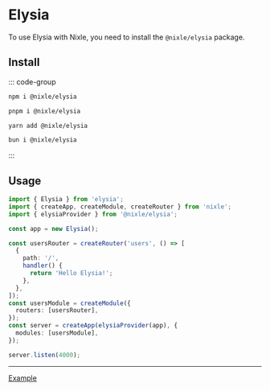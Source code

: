 # Elysia

To use Elysia with Nixle, you need to install the `@nixle/elysia` package.

## Install

::: code-group

```sh [npm]
npm i @nixle/elysia
```

```sh [pnpm]
pnpm i @nixle/elysia
```

```sh [yarn]
yarn add @nixle/elysia
```

```sh [bun]
bun i @nixle/elysia
```

:::

## Usage

```ts
import { Elysia } from 'elysia';
import { createApp, createModule, createRouter } from 'nixle';
import { elysiaProvider } from '@nixle/elysia';

const app = new Elysia();

const usersRouter = createRouter('users', () => [
  {
    path: '/',
    handler() {
      return 'Hello Elysia!';
    },
  },
]);
const usersModule = createModule({
  routers: [usersRouter],
});
const server = createApp(elysiaProvider(app), {
  modules: [usersModule],
});

server.listen(4000);
```

---

[Example](https://github.com/letstri/nixle/tree/main/examples/elysia)
